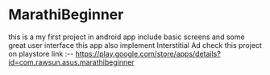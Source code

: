 # MarathiBeginner
this is a my first project in android 
app include basic screens and some great user interface 
this app also implement Interstitial Ad 
check this project on playstore
link :--  https://play.google.com/store/apps/details?id=com.rawsun.asus.marathibeginner
